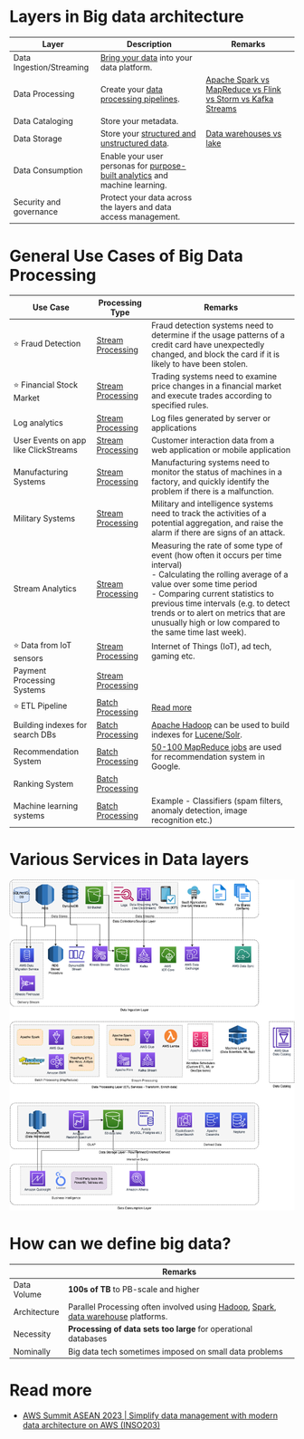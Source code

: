 # Layers in Big data architecture

| Layer                    | Description                                                                                    | Remarks                                                                                                          |
|--------------------------|------------------------------------------------------------------------------------------------|------------------------------------------------------------------------------------------------------------------|
| Data Ingestion/Streaming | [Bring your data](../4_MessageBrokersEDA/Kafka/Readme.md) into your data platform.             |                                                                                                                  |
| Data Processing          | Create your [data processing pipelines](DataProcessing).                                       | [Apache Spark vs MapReduce vs Flink vs Storm vs Kafka Streams](DataProcessing/SparkVsMapReduceVsFlinkVsStorm.md) |
| Data Cataloging          | Store your metadata.                                                                           |                                                                                                                  |
| Data Storage             | Store your [structured and unstructured data](DataStorage).                                    | [Data warehouses vs lake](DataStorage/DataWarehousesVsLake.md)                                                   |
| Data Consumption         | Enable your user personas for [purpose-built analytics](DataConsumption) and machine learning. |                                                                                                                  |
| Security and governance  | Protect your data across the layers and data access management.                                |                                                                                                                  |

# General Use Cases of Big Data Processing

| Use Case                             | Processing Type                                                         | Remarks                                                                                                                                                                                                                                                                                                                                  |
|--------------------------------------|-------------------------------------------------------------------------|------------------------------------------------------------------------------------------------------------------------------------------------------------------------------------------------------------------------------------------------------------------------------------------------------------------------------------------|
| :star: Fraud Detection               | [Stream Processing](DataProcessing/ProcessingTypes/StreamProcessing.md) | Fraud detection systems need to determine if the usage patterns of a credit card have unexpectedly changed, and block the card if it is likely to have been stolen.                                                                                                                                                                      |
| :star: Financial Stock Market        | [Stream Processing](DataProcessing/ProcessingTypes/StreamProcessing.md) | Trading systems need to examine price changes in a financial market and execute trades according to specified rules.                                                                                                                                                                                                                     |
| Log analytics                        | [Stream Processing](DataProcessing/ProcessingTypes/StreamProcessing.md) | Log files generated by server or applications                                                                                                                                                                                                                                                                                            |
| User Events on app like ClickStreams | [Stream Processing](DataProcessing/ProcessingTypes/StreamProcessing.md) | Customer interaction data from a web application or mobile application                                                                                                                                                                                                                                                                   |
| Manufacturing Systems                | [Stream Processing](DataProcessing/ProcessingTypes/StreamProcessing.md) | Manufacturing systems need to monitor the status of machines in a factory, and quickly identify the problem if there is a malfunction.                                                                                                                                                                                                   |
| Military Systems                     | [Stream Processing](DataProcessing/ProcessingTypes/StreamProcessing.md) | Military and intelligence systems need to track the activities of a potential aggregation, and raise the alarm if there are signs of an attack.                                                                                                                                                                                          |
| Stream Analytics                     | [Stream Processing](DataProcessing/ProcessingTypes/StreamProcessing.md) | Measuring the rate of some type of event (how often it occurs per time interval)<br/>- Calculating the rolling average of a value over some time period<br/>- Comparing current statistics to previous time intervals (e.g. to detect trends or to alert on metrics that are unusually high or low compared to the same time last week). |
| :star: Data from IoT sensors         | [Stream Processing](DataProcessing/ProcessingTypes/StreamProcessing.md) | Internet of Things (IoT), ad tech, gaming etc.                                                                                                                                                                                                                                                                                           |
| Payment Processing Systems           | [Stream Processing](DataProcessing/ProcessingTypes/StreamProcessing.md) |                                                                                                                                                                                                                                                                                                                                          |
| :star: ETL Pipeline                  | [Batch Processing](DataProcessing/ProcessingTypes/BatchProcessing.md)   | [Read more](DataProcessing/ETL.md)                                                                                                                                                                                                                                                                                                       |
| Building indexes for search DBs      | [Batch Processing](DataProcessing/ProcessingTypes/BatchProcessing.md)   | [Apache Hadoop](ApacheHadoop/Readme.md) can be used to build indexes for [Lucene/Solr](../3_DatabaseServices/9_Search-Databases/Readme.md).                                                                                                                                                                                              |
| Recommendation System                | [Batch Processing](DataProcessing/ProcessingTypes/BatchProcessing.md)   | [50-100 MapReduce jobs](DataProcessing/ApacheMapReduce/Readme.md) are used for recommendation system in Google.                                                                                                                                                                                                                            |
| Ranking System                       | [Batch Processing](DataProcessing/ProcessingTypes/BatchProcessing.md)   |                                                                                                                                                                                                                                                                                                                                          |
| Machine learning systems             | [Batch Processing](DataProcessing/ProcessingTypes/BatchProcessing.md)   | Example - Classifiers (spam filters, anomaly detection, image recognition etc.)                                                                                                                                                                                                                                                          |

# Various Services in Data layers

![](Data-Architecture-ETL-Ingestion-Processing-Analytics.png)

# How can we define big data?

|              | Remarks                                                                                                                                                                                     |
|--------------|---------------------------------------------------------------------------------------------------------------------------------------------------------------------------------------------|
| Data Volume  | **100s of TB** to PB-scale and higher                                                                                                                                                       |
| Architecture | Parallel Processing often involved using [Hadoop](ApacheHadoop/Readme.md), [Spark](DataProcessing/ApacheSpark/Readme.md), [data warehouse](DataStorage/DataWarehouses/Readme.md) platforms. |
| Necessity    | **Processing of data sets too large** for operational databases                                                                                                                             |
| Nominally    | Big data tech sometimes imposed on small data problems                                                                                                                                      |

# Read more
- [AWS Summit ASEAN 2023 | Simplify data management with modern data architecture on AWS (INSO203)](https://www.youtube.com/watch?v=hwF0AZaUc6U)